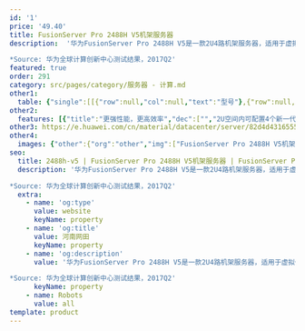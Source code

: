 ```yaml
---
id: '1'
price: '49.40'
title: FusionServer Pro 2488H V5机架服务器
description:  '华为FusionServer Pro 2488H V5是一款2U4路机架服务器，适用于虚拟化、高性能计算(HPC)、数据库、SAP HANA等计算密集型场景，相比于2台传统2U2路机架服务器，在虚拟化应用场景中1台2488H V5可以带来约32%的OPEX节省*。2488H V5在2U空间内可配置4个处理器，48条DDR4内存，以及最多25*2.5”的本地存储资源（可配置8个NVMe SSD）。集成DEMT智能功耗管理、FDM智能故障管理等专利技术，可选配华为FusionDirector全生命周期管理软件，能够有效降低运营成本、提升投资回报。

*Source: 华为全球计算创新中心测试结果，2017Q2'
featured: true
order: 291
category: src/pages/category/服务器 - 计算.md
other1: 
  table: {"single":[[{"row":null,"col":null,"text":"型号"},{"row":null,"col":null,"text":"FusionServer Pro 2488H V5"}],[{"row":null,"col":null,"text":"形态"},{"row":null,"col":null,"text":"2U 机架服务器"}],[{"row":null,"col":null,"text":"处理器"},{"row":null,"col":null,"text":"2/4个第一代英特尔®至强®可扩展处理5100/6100/8100系列，最高205W\n2/4个第二代英特尔®至强®可扩展处理5200/6200/8200系列，最高205W\n"}],[{"row":null,"col":null,"text":"内存"},{"row":null,"col":null,"text":"48个DDR4内存插槽，最高2933MT/s；最多24个英特尔®傲腾™持久内存100系列，最高2666MT/s"}],[{"row":null,"col":null,"text":"本地存储"},{"row":null,"col":null,"text":"支持的硬盘配置：\n\n可配置8个前置的2.5英寸SAS/SATA硬盘；\n可配置25个前置的2.5英寸SAS/SATA硬盘；\n可配置24个前置的2.5英寸SAS/SATA硬盘；\n可配置8个前置的2.5英寸NVMe SSD硬盘+16个前置的2.5英寸SASSATA硬盘。\n可配置24个前置的2.5英寸NVMe SSD硬盘。\n支持Flash存储：\n\n双M.2 SSD"}],[{"row":null,"col":null,"text":"RAID支持"},{"row":null,"col":null,"text":"支持RAID0/1/5/6/10/50/60,支持超级电容保护，提供RAID支持、RAID级别迁移、磁盘漫游等功能。"}],[{"row":null,"col":null,"text":"板载网络"},{"row":null,"col":null,"text":"支持2个GE网口和2个10GE网口"}],[{"row":null,"col":null,"text":"PCIe扩展"},{"row":null,"col":null,"text":"最多11个PCIe 3.0扩展槽位"}],[{"row":null,"col":null,"text":"风扇"},{"row":null,"col":null,"text":"4个热插拔的风扇，支持N+1冗余"}],[{"row":null,"col":null,"text":"电源"},{"row":null,"col":null,"text":"支持1+1冗余，可选配的电源模块如下：\n\n2000W AC白金电源\n1500W AC白金电源\n900W AC白金电源\n1200W DC电源"}],[{"row":null,"col":null,"text":"管理\n"},{"row":null,"col":null,"text":"华为iBMC芯片集成1个专用管理GE网口，提供全面的故障诊断、自动化运维、硬件安全加固等管理特性\niBMC支持Redﬁsh、SNMP、IPMI2.0等标准接口；提供基于HTML5/VNC KVM的远程管理界面；支持免CD部署和Agentless特性简化管理复杂度\n可选配华为FusionDirector管理软件，提供无状态计算、OS批量部署、固件自动升级等高级管理特性，实现全生命周期智能化、自动化管理"}],[{"row":null,"col":null,"text":"工作温度"},{"row":null,"col":null,"text":"5°C ～ 45°C（41°F ～ 113°F）（符合ASHRAE CLASS A3 和 A4 标准）"}],[{"row":null,"col":null,"text":"产品认证"},{"row":null,"col":null,"text":"CE、UL、FCC、CCC、RoHS等"}],[{"row":null,"col":null,"text":"安装套件"},{"row":null,"col":null,"text":"L型滑道、可伸缩滑道、抱轨"}],[{"row":null,"col":null,"text":"尺寸(高x宽x深)"},{"row":null,"col":null,"text":"机箱尺寸：86.1 mm（2U）×447 mm×748 mm"}]]}
other2:
  features: [{"title":"更强性能，更高效率","dec":["","2U空间内可配置4个新一代处理器，单颗处理器计算性能较上一代提升最高达40%；支持48条DDR4内存；支持最大25个2.5”本地硬盘配置；支持2*GE+2*10GE的板载网络，满足98%应用场景的网络需求。",""]},{"title":"智慧节能，更高能效","dec":["","专利的DEMT智能功耗管理技术，采用部件休眠、PID节能调速、电源主备供电等多维度节能措施，在不影响负载性能的前提下节省整机功耗高达15%；可选配2000W白金交流电源模块，采用直流及高压直流HVDC技术，提高能源利用率。",""]},{"title":"智能管理，开放集成","dec":["","全生命周期智能运维，FDM深度故障诊断技术，核心部件故障诊断准确率达93%；板载网卡满足网络高IO业务所需，配置简洁；标准化开放接口及开发指南，易于第三方管理软件无缝集成。",""]}]
other3: https://e.huawei.com/cn/material/datacenter/server/82d4d43165554139ad1afc7831719d49
other4:
  images: {"other":{"org":"other","img":["FusionServer Pro 2488H V5机架服务器.webp"]}}
seo:
  title: 2488h-v5 | FusionServer Pro 2488H V5机架服务器 | FusionServer Pro机架服务器 | FusionServer Pro智能服务器 | 服务器 - 计算 | 数据中心
  description: '华为FusionServer Pro 2488H V5是一款2U4路机架服务器，适用于虚拟化、高性能计算(HPC)、数据库、SAP HANA等计算密集型场景，相比于2台传统2U2路机架服务器，在虚拟化应用场景中1台2488H V5可以带来约32%的OPEX节省*。2488H V5在2U空间内可配置4个处理器，48条DDR4内存，以及最多25*2.5”的本地存储资源（可配置8个NVMe SSD）。集成DEMT智能功耗管理、FDM智能故障管理等专利技术，可选配华为FusionDirector全生命周期管理软件，能够有效降低运营成本、提升投资回报。

*Source: 华为全球计算创新中心测试结果，2017Q2'
  extra:
    - name: 'og:type'
      value: website
      keyName: property
    - name: 'og:title'
      value: 河南网田
      keyName: property
    - name: 'og:description'
      value: '华为FusionServer Pro 2488H V5是一款2U4路机架服务器，适用于虚拟化、高性能计算(HPC)、数据库、SAP HANA等计算密集型场景，相比于2台传统2U2路机架服务器，在虚拟化应用场景中1台2488H V5可以带来约32%的OPEX节省*。2488H V5在2U空间内可配置4个处理器，48条DDR4内存，以及最多25*2.5”的本地存储资源（可配置8个NVMe SSD）。集成DEMT智能功耗管理、FDM智能故障管理等专利技术，可选配华为FusionDirector全生命周期管理软件，能够有效降低运营成本、提升投资回报。

*Source: 华为全球计算创新中心测试结果，2017Q2'
      keyName: property
    - name: Robots
      value: all
template: product
---
```

